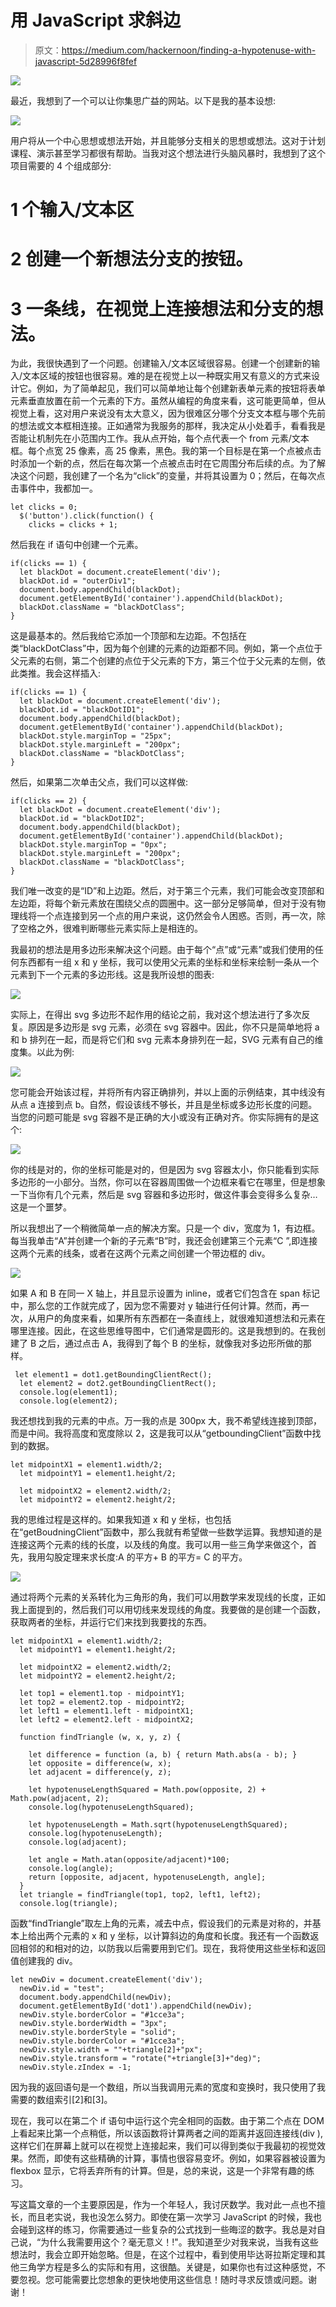 # 用 JavaScript 求斜边

> 原文：<https://medium.com/hackernoon/finding-a-hypotenuse-with-javascript-5d28996f8fef>

![](img/a95b426568d49047ed4bdd316acb5539.png)

最近，我想到了一个可以让你集思广益的网站。以下是我的基本设想:

![](img/9c40decbbe4c6253b1c145ee34ac9671.png)

用户将从一个中心思想或想法开始，并且能够分支相关的思想或想法。这对于计划课程、演示甚至学习都很有帮助。当我对这个想法进行头脑风暴时，我想到了这个项目需要的 4 个组成部分:

# 1 个输入/文本区

# 2 创建一个新想法分支的按钮。

# 3 一条线，在视觉上连接想法和分支的想法。

为此，我很快遇到了一个问题。创建输入/文本区域很容易。创建一个创建新的输入/文本区域的按钮也很容易。难的是在视觉上以一种既实用又有意义的方式来设计它。例如，为了简单起见，我们可以简单地让每个创建新表单元素的按钮将表单元素垂直放置在前一个元素的下方。虽然从编程的角度来看，这可能更简单，但从视觉上看，这对用户来说没有太大意义，因为很难区分哪个分支文本框与哪个先前的想法或文本框相连接。正如通常为我服务的那样，我决定从小处着手，看看我是否能让机制先在小范围内工作。我从点开始，每个点代表一个 from 元素/文本框。每个点宽 25 像素，高 25 像素，黑色。我的第一个目标是在第一个点被点击时添加一个新的点，然后在每次第一个点被点击时在它周围分布后续的点。为了解决这个问题，我创建了一个名为“click”的变量，并将其设置为 0；然后，在每次点击事件中，我都加一。

```
let clicks = 0;
  $('button').click(function() {
    clicks = clicks + 1;
```

然后我在 if 语句中创建一个元素。

```
if(clicks == 1) {
  let blackDot = document.createElement('div');
  blackDot.id = "outerDiv1";
  document.body.appendChild(blackDot);
  document.getElementById('container').appendChild(blackDot);
  blackDot.className = "blackDotClass";
}
```

这是最基本的。然后我给它添加一个顶部和左边距。不包括在类“blackDotClass”中，因为每个创建的元素的边距都不同。例如，第一个点位于父元素的右侧，第二个创建的点位于父元素的下方，第三个位于父元素的左侧，依此类推。我会这样插入:

```
if(clicks == 1) {
  let blackDot = document.createElement('div');
  blackDot.id = "blackDotID1";
  document.body.appendChild(blackDot);
  document.getElementById('container').appendChild(blackDot);
  blackDot.style.marginTop = "25px";
  blackDot.style.marginLeft = "200px";
  blackDot.className = "blackDotClass";
}
```

然后，如果第二次单击父点，我们可以这样做:

```
if(clicks == 2) {
  let blackDot = document.createElement('div');
  blackDot.id = "blackDotID2";
  document.body.appendChild(blackDot);
  document.getElementById('container').appendChild(blackDot);
  blackDot.style.marginTop = "0px";
  blackDot.style.marginLeft = "200px";
  blackDot.className = "blackDotClass";
}
```

我们唯一改变的是“ID”和上边距。然后，对于第三个元素，我们可能会改变顶部和左边距，将每个新元素放在围绕父点的圆圈中。这一部分足够简单，但对于没有物理线将一个点连接到另一个点的用户来说，这仍然会令人困惑。否则，再一次，除了空格之外，很难判断哪些元素实际上是相连的。

我最初的想法是用多边形来解决这个问题。由于每个“点”或“元素”或我们使用的任何东西都有一组 x 和 y 坐标，我可以使用父元素的坐标和坐标来绘制一条从一个元素到下一个元素的多边形线。这是我所设想的图表:

![](img/937ddd8433144c12039e165a61b1981a.png)

实际上，在得出 svg 多边形不起作用的结论之前，我对这个想法进行了多次反复。原因是多边形是 svg 元素，必须在 svg 容器中。因此，你不只是简单地将 a 和 b 排列在一起，而是将它们和 svg 元素本身排列在一起，SVG 元素有自己的维度集。以此为例:

![](img/5258b7b61cdf7853f287fe189f1219c5.png)

您可能会开始该过程，并将所有内容正确排列，并以上面的示例结束，其中线没有从点 a 连接到点 b。自然，假设该线不够长，并且是坐标或多边形长度的问题。当您的问题可能是 svg 容器不是正确的大小或没有正确对齐。你实际拥有的是这个:

![](img/b4bb3cd285ae6128fdd0d8d281542778.png)

你的线是对的，你的坐标可能是对的，但是因为 svg 容器太小，你只能看到实际多边形的一小部分。当然，你可以在容器周围做一个边框来看它在哪里，但是想象一下当你有几个元素，然后是 svg 容器和多边形时，做这件事会变得多么复杂…这是一个噩梦。

所以我想出了一个稍微简单一点的解决方案。只是一个 div，宽度为 1，有边框。每当我单击“A”并创建一个新的子元素“B”时，我还会创建第三个元素“C ”,即连接这两个元素的线条，或者在这两个元素之间创建一个带边框的 div。

![](img/429c01f677890753b7b60106b8adee2b.png)

如果 A 和 B 在同一 X 轴上，并且显示设置为 inline，或者它们包含在 span 标记中，那么您的工作就完成了，因为您不需要对 y 轴进行任何计算。然而，再一次，从用户的角度来看，如果所有东西都在一条直线上，就很难知道想法和元素在哪里连接。因此，在这些思维导图中，它们通常是圆形的。这是我想到的。在我创建了 B 之后，通过点击 A，我得到了每个 B 的坐标，就像我对多边形所做的那样。

```
 let element1 = dot1.getBoundingClientRect();
  let element2 = dot2.getBoundingClientRect();
  console.log(element1);
  console.log(element2);
```

我还想找到我的元素的中点。万一我的点是 300px 大，我不希望线连接到顶部，而是中间。我将高度和宽度除以 2，这是我可以从“getboundingClient”函数中找到的数据。

```
let midpointX1 = element1.width/2;
  let midpointY1 = element1.height/2;

  let midpointX2 = element2.width/2;
  let midpointY2 = element2.height/2;
```

我的思维过程是这样的。如果我知道 x 和 y 坐标，也包括在“getBoudningClient”函数中，那么我就有希望做一些数学运算。我想知道的是连接这两个元素的线的长度，以及线的角度。我可以用一些三角学来做这个，首先，我用勾股定理来求长度:A 的平方+ B 的平方= C 的平方。

![](img/55f8264ad2250f455374da5f35c9aee8.png)

通过将两个元素的关系转化为三角形的角，我们可以用数学来发现线的长度，正如我上面提到的，然后我们可以用切线来发现线的角度。我要做的是创建一个函数，获取两者的坐标，并运行它们来找到我要找的东西。

```
let midpointX1 = element1.width/2;
  let midpointY1 = element1.height/2;

  let midpointX2 = element2.width/2;
  let midpointY2 = element2.height/2;

  let top1 = element1.top - midpointY1;
  let top2 = element2.top - midpointY2;
  let left1 = element1.left - midpointX1;
  let left2 = element2.left - midpointX2;

  function findTriangle (w, x, y, z) {

    let difference = function (a, b) { return Math.abs(a - b); }
    let opposite = difference(w, x);
    let adjacent = difference(y, z);

    let hypotenuseLengthSquared = Math.pow(opposite, 2) + Math.pow(adjacent, 2);
    console.log(hypotenuseLengthSquared);

    let hypotenuseLength = Math.sqrt(hypotenuseLengthSquared);
    console.log(hypotenuseLength);
    console.log(adjacent);

    let angle = Math.atan(opposite/adjacent)*100;
    console.log(angle);
    return [opposite, adjacent, hypotenuseLength, angle];
  }
  let triangle = findTriangle(top1, top2, left1, left2);
  console.log(triangle);
```

函数“findTriangle”取左上角的元素，减去中点，假设我们的元素是对称的，并基本上给出两个元素的 x 和 y 坐标，以计算斜边的角度和长度。我还有一个函数返回相邻的和相对的边，以防我以后需要用到它们。现在，我将使用这些坐标和返回值创建我的 div。

```
let newDiv = document.createElement('div');
  newDiv.id = "test";
  document.body.appendChild(newDiv);
  document.getElementById('dot1').appendChild(newDiv);
  newDiv.style.borderColor = "#1cce3a";
  newDiv.style.borderWidth = "3px";
  newDiv.style.borderStyle = "solid";
  newDiv.style.borderColor = "#1cce3a";
  newDiv.style.width = ""+triangle[2]+"px";
  newDiv.style.transform = "rotate("+triangle[3]+"deg)";
  newDiv.style.zIndex = -1;
```

因为我的返回语句是一个数组，所以当我调用元素的宽度和变换时，我只使用了我需要的数组索引[2]和[3]。

现在，我可以在第二个 if 语句中运行这个完全相同的函数。由于第二个点在 DOM 上看起来比第一个点稍低，所以该函数将计算两者之间的距离并返回连接线(div ),这样它们在屏幕上就可以在视觉上连接起来，我们可以得到类似于我最初的视觉效果。然而，即使有这些精确的计算，事情也很容易变坏。例如，如果容器被设置为 flexbox 显示，它将丢弃所有的计算。但是，总的来说，这是一个非常有趣的练习。

写这篇文章的一个主要原因是，作为一个年轻人，我讨厌数学。我对此一点也不擅长，而且老实说，我也没怎么努力。即使在第一次学习 JavaScript 的时候，我也会碰到这样的练习，你需要通过一些复杂的公式找到一些晦涩的数字。我总是对自己说，“为什么我需要用这个？毫无意义！!"。我知道至少对我来说，当我有这些想法时，我会立即开始忽略。但是，在这个过程中，看到使用毕达哥拉斯定理和其他三角学方程是多么的实际和有用，这很酷。关键是，如果你也有过这种感觉，不要忽视。您可能需要比您想象的更快地使用这些信息！随时寻求反馈或问题。谢谢！